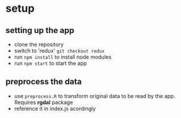 # setup

## setting up the app

- clone the repository
- switch to 'redux' `git checkout redux`
- run `npm install` to install node modules
- run `npm start` to start the app

## preprocess the data

- use `preprocess.R` to transform original data to be read by the app. Requires **rgdal** package
- reference it in index.js acordingly
